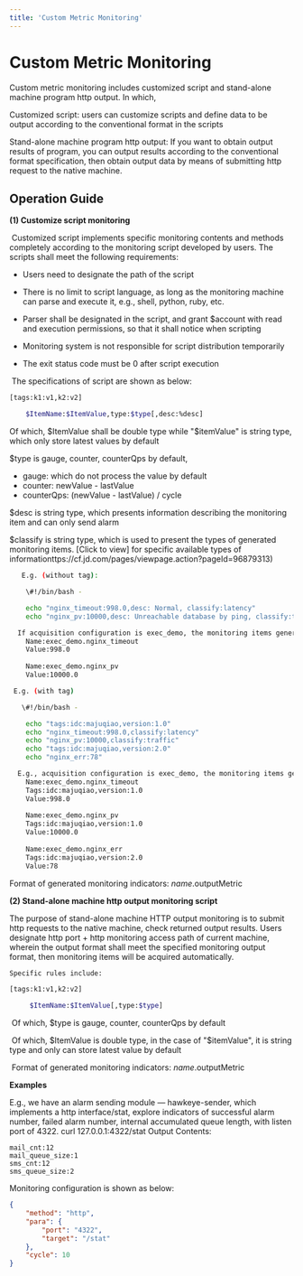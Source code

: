 ```yaml
---
title: 'Custom Metric Monitoring'
---
```

# Custom Metric Monitoring

Custom metric monitoring includes customized script and stand-alone machine program http output. In which,

Customized script: users can customize scripts and define data to be output according to the conventional format in the scripts

Stand-alone machine program http output: If you want to obtain output results of program, you can output results according to the conventional format specification, then obtain output data by means of submitting http request to the native machine.

## Operation Guide

**(1) Customize script monitoring**

​     Customized script implements specific monitoring contents and methods completely according to the monitoring script developed by users. The scripts shall meet the following requirements:

- Users need to designate the path of the script

- There is no limit to script language, as long as the monitoring machine can parse and execute it, e.g., shell, python, ruby, etc.

- Parser shall be designated in the script, and grant $account with read and execution permissions, so that it shall notice when scripting

- Monitoring system is not responsible for script distribution temporarily

- The exit status code must be 0 after script execution


​     The specifications of script are shown as below:

```sh
[tags:k1:v1,k2:v2]

    $ItemName:$ItemValue,type:$type[,desc:%desc]
```

 Of which, $ItemValue shall be double type while "$itemValue" is string type, which only store latest values by default

 $type is gauge, counter, counterQps by default,

- gauge: which do not process the value by default
- counter: newValue - lastValue
- counterQps: (newValue - lastValue) / cycle


 $desc is string type, which presents information describing the monitoring item and can only send alarm

 $classify is string type, which is used to present the types of generated monitoring items. [Click to view] for specific available types of informationttps://cf.jd.com/pages/viewpage.action?pageId=96879313)  


```sh
   E.g. (without tag):

    \#!/bin/bash -

    echo "nginx_timeout:998.0,desc: Normal, classify:latency"
    echo "nginx_pv:10000,desc: Unreachable database by ping, classify:traffic"

  If acquisition configuration is exec_demo, the monitoring items generated by monitoring script above are:
    Name:exec_demo.nginx_timeout
    Value:998.0
    
    Name:exec_demo.nginx_pv
    Value:10000.0  
```

```sh
 E.g. (with tag)

   \#!/bin/bash -

    echo "tags:idc:majuqiao,version:1.0"
    echo "nginx_timeout:998.0,classify:latency"
    echo "nginx_pv:10000,classify:traffic"
    echo "tags:idc:majuqiao,version:2.0"
    echo "nginx_err:78"

  E.g., acquisition configuration is exec_demo, the monitoring items generated by monitoring script above are:
    Name:exec_demo.nginx_timeout
    Tags:idc:majuqiao,version:1.0
    Value:998.0
       
    Name:exec_demo.nginx_pv
    Tags:idc:majuqiao,version:1.0
    Value:10000.0  
    
    Name:exec_demo.nginx_err
    Tags:idc:majuqiao,version:2.0
    Value:78  
```

Format of generated monitoring indicators: $name.$outputMetric

**(2) Stand-alone machine http output monitoring script**

The purpose of stand-alone machine HTTP output monitoring is to submit http requests to the native machine, check returned output results. Users designate http port + http monitoring access path of current machine, wherein the output format shall meet the specified monitoring output format, then monitoring items will be acquired automatically.

```sh
Specific rules include:

[tags:k1:v1,k2:v2]

     $ItemName:$ItemValue[,type:$type]
```

 ​     Of which, $type is gauge, counter, counterQps by default

 ​     Of which, $ItemValue is double type, in the case of "$itemValue", it is string type and only can store latest value by default

 ​   Format of generated monitoring indicators: $name.$outputMetric

**Examples**

E.g., we have an alarm sending module — hawkeye-sender, which implements a http interface/stat, explore indicators of successful alarm number, failed alarm number, internal accumulated queue length, with listen port of 4322.
curl 127.0.0.1:4322/stat
Output Contents:

```
mail_cnt:12
mail_queue_size:1
sms_cnt:12
sms_queue_size:2
```

Monitoring configuration is shown as below:

```json
{
	"method": "http",
	"para": {
		"port": "4322",
		"target": "/stat"
	},
	"cycle": 10
}
```

